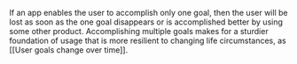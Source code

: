 ---
---

If an app enables the user to accomplish only one goal, then the user will be lost as soon as the one goal disappears or is accomplished better by using some other product. Accomplishing multiple goals makes for a sturdier foundation of usage that is more resilient to changing life circumstances, as [[User goals change over time]].